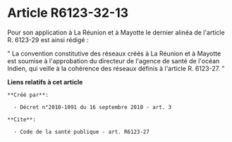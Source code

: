 # Article R6123-32-13

Pour son application à La Réunion et à Mayotte le dernier alinéa de l'article R. 6123-29 est ainsi rédigé : 

" La convention constitutive des réseaux créés à La Réunion et à Mayotte est soumise à l'approbation du directeur de l'agence
de santé de l'océan Indien, qui veille à la cohérence des réseaux définis à l'article R. 6123-27. ”

**Liens relatifs à cet article**

	**Créé par**:

	  - Décret n°2010-1091 du 16 septembre 2010 - art. 3

	**Cite**:

	  - Code de la santé publique - art. R6123-27
